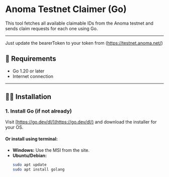 # Anoma Testnet Claimer (Go)

This tool fetches all available claimable IDs from the Anoma testnet and sends claim requests for each one using Go.

---
Just update the bearerToken to your token from (https://testnet.anoma.net/)


## 🔧 Requirements

- Go 1.20 or later
- Internet connection

---

## 🧑‍💻 Installation

### 1. Install Go (if not already)

Visit [https://go.dev/dl/](https://go.dev/dl/) and download the installer for your OS.

#### Or install using terminal:

- **Windows:** Use the MSI from the site.
- **Ubuntu/Debian:**
  ```bash
  sudo apt update
  sudo apt install golang
